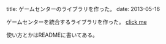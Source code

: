 title: ゲームセンターのライブラリを作った。
date: 2013-05-16


ゲームセンターを統合するライブラリを作った。
<a href="https://github.com/okamurayasuyuki/gamekit_helper">click me</a>

使い方とかはREADMEに書いてある。
